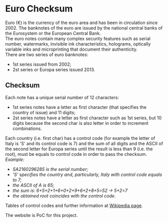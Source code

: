 # Euro Checksum

Euro (€) is the currency of the euro area and has been in circulation since 2002. The banknotes of the euro are issued by the national central banks of the Eurosystem or the European Central Bank.  
The euro notes contain many complex security features such as serial number, watermarks, invisible ink characteristics, holograms, optically variable inks and microprinting that document their authenticity.  
There are two series of euro banknotes:
- 1st series issued from 2002;
- 2st series or Europa series issued 2013.

## Checksum
Each note has a unique serial number of 12 characters:
- 1st series notes have a letter as first character (that specifies the country of issue) and 11 digits;
- 2st series notes have a letter as first character such as 1st series, but 10 digits because the second char is also letter in order to increment combinations.

Each country (i.e. first char) has a control code (for example the letter of Italy is 'S' and its control code is 7) and the sum of all digits and the ASCII of the second letter for Europa series until the result is less than 9 (i.e. the root), must be equals to control code in order to pass the checksum.  
*Example:*
- *SA2160296285 is the serial number;*
- *'S' specifies the country and, particularly, Italy with control code equals to 7;*
- *the ASCII of A is 65;*
- *the sum is: 6+5+2+1+6+0+2+9+6+2+8+5=52 -> 5+2=7*
- *the obtained root coincides with the control code.*

Tables of control codes and further information at [Wikipedia page](https://en.wikipedia.org/wiki/Euro_banknotes).  

The website is PoC for this project.  
